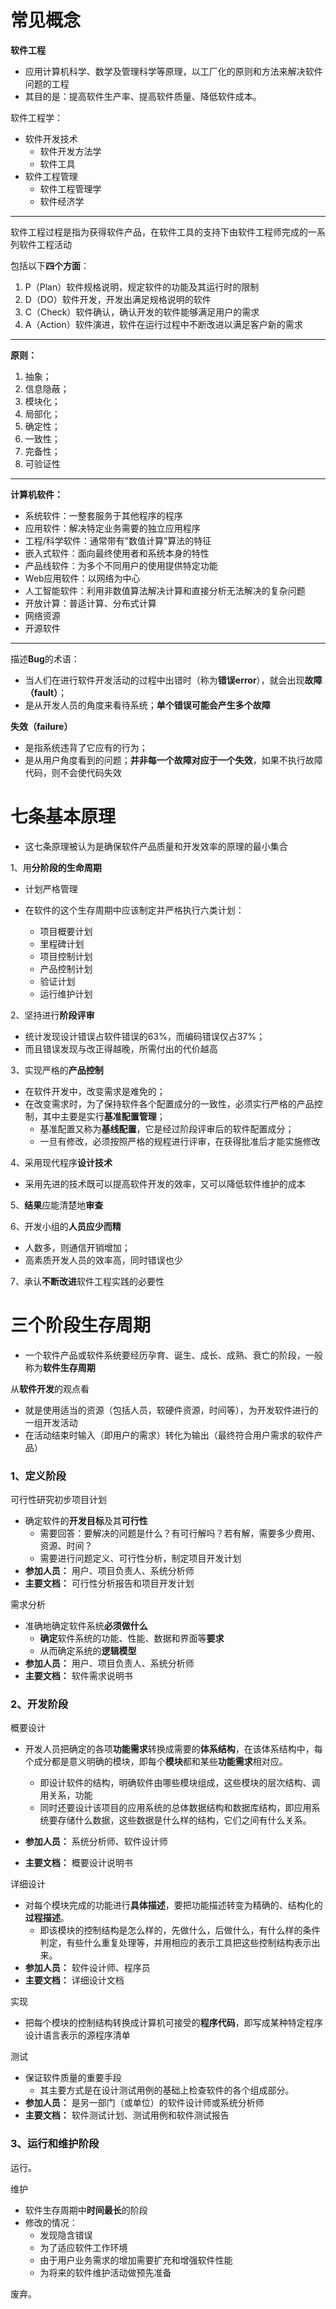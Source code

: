 # 常见概念

**软件工程**
* 应用计算机科学、数学及管理科学等原理，以工厂化的原则和方法来解决软件问题的工程
* 其目的是：提高软件生产率、提高软件质量、降低软件成本。

软件工程学：

- 软件开发技术
  - 软件开发方法学
  - 软件工具
- 软件工程管理
  - 软件工程管理学
  - 软件经济学

------

软件工程过程是指为获得软件产品，在软件工具的支持下由软件工程师完成的一系列软件工程活动

包括以下**四个方面**：

1. P（Plan）软件规格说明，规定软件的功能及其运行时的限制
2. D（DO）软件开发，开发出满足规格说明的软件
3. C（Check）软件确认，确认开发的软件能够满足用户的需求
4. A（Action）软件演进，软件在运行过程中不断改进以满足客户新的需求

------

**原则：**

1. 抽象；
2. 信息隐蔽；
3. 模块化；
4. 局部化；
5. 确定性；
6. 一致性；
7. 完备性；
8. 可验证性

------

**计算机软件：**

- 系统软件：一整套服务于其他程序的程序
- 应用软件：解决特定业务需要的独立应用程序
- 工程/科学软件：通常带有”数值计算”算法的特征
- 嵌入式软件：面向最终使用者和系统本身的特性
- 产品线软件：为多个不同用户的使用提供特定功能
- Web应用软件：以网络为中心
- 人工智能软件：利用非数值算法解决计算和直接分析无法解决的复杂问题
- 开放计算：普适计算、分布式计算
- 网络资源
- 开源软件

------

描述**Bug**的术语：

* 当人们在进行软件开发活动的过程中出错时（称为**错误error**），就会出现**故障（fault）**；
* 是从开发人员的角度来看待系统；**单个错误可能会产生多个故障**

**失效（failure）**
* 是指系统违背了它应有的行为；
* 是从用户角度看到的问题；**并非每一个故障对应于一个失效**，如果不执行故障代码，则不会使代码失效



# 七条基本原理
* 这七条原理被认为是确保软件产品质量和开发效率的原理的最小集合

1、用**分阶段的生命周期**
   
*  计划严格管理
* 在软件的这个生存周期中应该制定并严格执行六类计划：

   - 项目概要计划
   - 里程碑计划
   - 项目控制计划
   - 产品控制计划
   - 验证计划
   - 运行维护计划

2、坚持进行**阶段评审**
* 统计发现设计错误占软件错误的63%，而编码错误仅占37%；
* 而且错误发现与改正得越晚，所需付出的代价越高

3、实现严格的**产品控制**
* 在软件开发中，改变需求是难免的；
* 在改变需求时，为了保持软件各个配置成分的一致性，必须实行严格的产品控制，其中主要是实行**基准配置管理**；
	* 基准配置又称为**基线配置**，它是经过阶段评审后的软件配置成分；
	* 一旦有修改，必须按照严格的规程进行评审，在获得批准后才能实施修改

4、采用现代程序**设计技术**
* 采用先进的技术既可以提高软件开发的效率，又可以降低软件维护的成本

5、**结果**应能清楚地**审查**

6、开发小组的**人员应少而精**
* 人数多，则通信开销增加；
* 高素质开发人员的效率高，同时错误也少


7、承认**不断改进**软件工程实践的必要性


# 三个阶段生存周期

* 一个软件产品或软件系统要经历孕育、诞生、成长、成熟、衰亡的阶段，一般称为**软件生存周期**

从**软件开发**的观点看
* 就是使用适当的资源（包括人员，软硬件资源，时间等），为开发软件进行的一组开发活动
* 在活动结束时输入（即用户的需求）转化为输出（最终符合用户需求的软件产品）


### 1、定义阶段
可行性研究初步项目计划
* 确定软件的**开发目标**及其**可行性**
	* 需要回答：要解决的问题是什么？有可行解吗？若有解，需要多少费用、资源、时间？
	* 需要进行问题定义、可行性分析，制定项目开发计划
* **参加人员：** 用户、项目负责人、系统分析师
* **主要文档：** 可行性分析报告和项目开发计划

 需求分析
 * 准确地确定软件系统**必须做什么**
	 * **确定**软件系统的功能、性能、数据和界面等**要求**
	 * 从而确定系统的**逻辑模型**
 * **参加人员：** 用户、项目负责人、系统分析师
 * **主要文档：** 软件需求说明书

### 2、开发阶段
概要设计
* 开发人员把确定的各项**功能需求**转换成需要的**体系结构**，在该体系结构中，每个成分都是意义明确的模块，即每个**模块**都和某些**功能需求**相对应。
	* 即设计软件的结构，明确软件由哪些模块组成，这些模块的层次结构、调用关系，功能
	* 同时还要设计该项目的应用系统的总体数据结构和数据库结构，即应用系统要存储什么数据，这些数据是什么样的结构，它们之间有什么关系。

* **参加人员：** 系统分析师、软件设计师
* **主要文档：** 概要设计说明书

 详细设计
 * 对每个模块完成的功能进行**具体描述**，要把功能描述转变为精确的、结构化的**过程描述**。
	 * 即该模块的控制结构是怎么样的，先做什么，后做什么，有什么样的条件判定，有些什么重复处理等，并用相应的表示工具把这些控制结构表示出来。
* **参加人员：** 软件设计师、程序员
* **主要文档：** 详细设计文档

 
实现
* 把每个模块的控制结构转换成计算机可接受的**程序代码**，即写成某种特定程序设计语言表示的源程序清单

 测试
 * 保证软件质量的重要手段
	 * 其主要方式是在设计测试用例的基础上检查软件的各个组成部分。
* **参加人员：** 是另一部门（或单位）的软件设计师或系统分析师
* **主要文档：** 软件测试计划、测试用例和软件测试报告

### 3、运行和维护阶段
运行。

 维护
 * 软件生存周期中**时间最长**的阶段
 * 修改的情况：
	 * 发现隐含错误
	 * 为了适应软件工作环境
	 * 由于用户业务需求的增加需要扩充和增强软件性能
	 * 为将来的软件维护活动做预先准备

 废弃。

